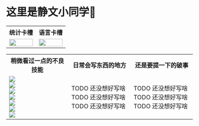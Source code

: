 # 这里是静文小同学👋

<p align="center">
  <table width="100%">
    <tr>
      <th>统计卡槽</th>
      <th>语言卡槽</th>
    </tr>
    <tr>
      <td width="50%">
        <img width="100%" src="https://github-readme-stats.vercel.app/api?username=Zjingwen" />
      </td>
      <td width="50%">
        <img width="100%" src="https://github-readme-stats.vercel.app/api/top-langs/?username=Zjingwen&layout=compact" />
      </td>
    </tr>
  </table>
</p>

<p align="center">
  <table width="100%">
    <tr>
      <th>稍微看过一点的不良技能</th>
      <th>日常会写东西的地方</th>
      <th>还是要提一下的破事</th>
    </tr>
    <tr>
      <td width="33.33%">
        <img src="https://img.shields.io/badge/小技能-javascript-9cf" /><br />
        <img src="https://img.shields.io/badge/小技能-vue-9cf" /><br />
        <img src="https://img.shields.io/badge/小技能-react-9cf" /><br />
        <img src="https://img.shields.io/badge/小技能-Node-9cf" /><br />
        <img src="https://img.shields.io/badge/小技能-Java-9cf" /><br />
        <img src="https://img.shields.io/badge/小技能-Python-9cf" /><br />
        <img src="https://img.shields.io/badge/小技能-http协议-9cf" /><br />
      </td>
      <td width="33.33%">
        TODO 还没想好写啥<br />
        TODO 还没想好写啥<br />
        TODO 还没想好写啥<br />
      </td>
      <td width="33.33%">
        TODO 还没想好写啥<br />
        TODO 还没想好写啥<br />
        TODO 还没想好写啥<br />
      </td>
    </tr>
  </table>
</p>



